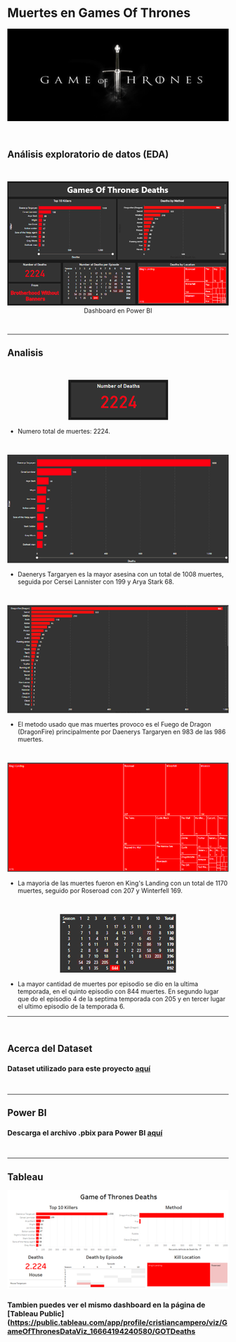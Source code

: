 # Muertes en Games Of Thrones

<p align="center"><img src="screenshots\game-of-thrones.jpg"/></p> 



</br>

## Análisis exploratorio de datos (EDA)


</br>

<p align="center"><img src="screenshots\power_bi_dashboard.png"/>Dashboard en Power BI</p> 

</br>

---

## Analisis

</br>

<p align="center"><img src="screenshots\total_deaths.png"/></p>

* Numero total de muertes: 2224.

</br>

<p align="center"><img src="screenshots\top_10_killers.png"/></p>


* Daenerys Targaryen es la mayor asesina con un total de 1008 muertes, seguida por Cersei Lannister con 199 y Arya Stark 68.

</br>

<p align="center"><img src="screenshots\methods.png"/></br></p>

* El metodo usado que mas muertes provoco es el Fuego de Dragon (DragonFire) principalmente por Daenerys Targaryen en 983 de las 986 muertes.


</br>

<p align="center"><img src="screenshots\locations.png"/></br></p>

* La mayoria de las muertes fueron en King's Landing con un total de 1170 muertes, seguido por Roseroad con 207 y Winterfell 169.

</br>

<p align="center"><img src="screenshots\episodes.png"/></br></p>

* La mayor cantidad de muertes por episodio se dio en la ultima temporada, en el quinto episodio con 844 muertes. En segundo lugar que do el episodio 4 de la septima temporada con 205 y en tercer lugar el ultimo episodio de la temporada 6.

---

</br>

## Acerca del Dataset

### Dataset utilizado para este proyecto [aquí](https://github.com/cristiancampero/Ventas-Adidas/blob/main/files/game-of-thones-deaths.xlsx)


</br>

---

## Power BI


### Descarga el archivo .pbix para Power BI [aquí](https://github.com/cristiancampero/Ventas-Adidas/blob/main/files/game-of-thones-deaths.pbix)

</br>

---

## Tableau

<p align="center"><img src="screenshots\tableau_dashboard.png"/></p>

### Tambien puedes ver el mismo dashboard en la página de [Tableau Public](https://public.tableau.com/app/profile/cristiancampero/viz/GameOfThronesDataViz_16664194240580/GOTDeaths

